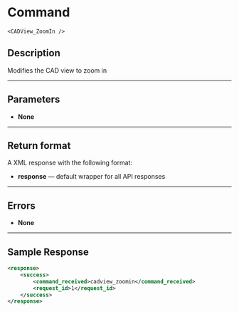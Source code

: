 # Command

    <CADView_ZoomIn />

## Description

Modifies the CAD view to zoom in

***

## Parameters
- **None**

***

## Return format
A XML response with the following format:

- **response** — default wrapper for all API responses

***

## Errors
- **None**

***

## Sample Response
```xml
<response>
	<success>
		<command_received>cadview_zoomin</command_received>
		<request_id>1</request_id>
	</success>
</response>
```
